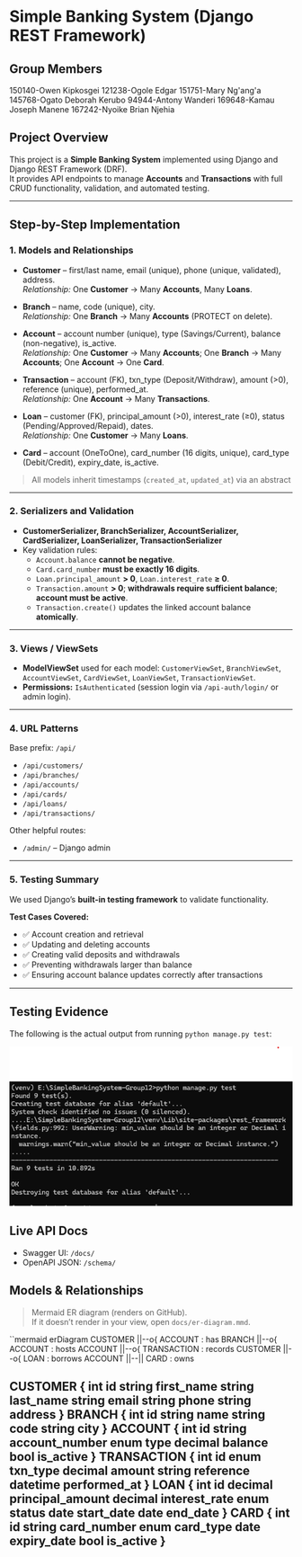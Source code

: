 # Simple Banking System (Django REST Framework)

## Group Members
150140-Owen Kipkosgei
121238-Ogole Edgar
151751-Mary Ng'ang'a 
145768-Ogato Deborah Kerubo 
94944-Antony Wanderi
169648-Kamau Joseph Manene
167242-Nyoike Brian Njehia

## Project Overview
This project is a **Simple Banking System** implemented using Django and Django REST Framework (DRF).  
It provides API endpoints to manage **Accounts** and **Transactions** with full CRUD functionality, validation, and automated testing.  

---

## Step-by-Step Implementation

### 1. Models and Relationships

- **Customer** – first/last name, email (unique), phone (unique, validated), address.  
  *Relationship:* One **Customer** → Many **Accounts**, Many **Loans**.

- **Branch** – name, code (unique), city.  
  *Relationship:* One **Branch** → Many **Accounts** (PROTECT on delete).

- **Account** – account number (unique), type (Savings/Current), balance (non-negative), is_active.  
  *Relationship:* One **Customer** → Many **Accounts**; One **Branch** → Many **Accounts**; One **Account** → One **Card**.

- **Transaction** – account (FK), txn_type (Deposit/Withdraw), amount (>0), reference (unique), performed_at.  
  *Relationship:* One **Account** → Many **Transactions**.

- **Loan** – customer (FK), principal_amount (>0), interest_rate (≥0), status (Pending/Approved/Repaid), dates.  
  *Relationship:* One **Customer** → Many **Loans**.

- **Card** – account (OneToOne), card_number (16 digits, unique), card_type (Debit/Credit), expiry_date, is_active.

> All models inherit timestamps (`created_at`, `updated_at`) via an abstract  

---

### 2. Serializers and Validation

- **CustomerSerializer, BranchSerializer, AccountSerializer, CardSerializer, LoanSerializer, TransactionSerializer**
- Key validation rules:
  - `Account.balance` **cannot be negative**.
  - `Card.card_number` **must be exactly 16 digits**.
  - `Loan.principal_amount` **> 0**, `Loan.interest_rate` **≥ 0**.
  - `Transaction.amount` **> 0**; **withdrawals require sufficient balance**; **account must be active**.
  - `Transaction.create()` updates the linked account balance **atomically**.

---

### 3. Views / ViewSets
- **ModelViewSet** used for each model: `CustomerViewSet`, `BranchViewSet`, `AccountViewSet`, `CardViewSet`, `LoanViewSet`, `TransactionViewSet`.
- **Permissions:** `IsAuthenticated` (session login via `/api-auth/login/` or admin login).  

---

### 4. URL Patterns
Base prefix: `/api/`

- `/api/customers/`
- `/api/branches/`
- `/api/accounts/`
- `/api/cards/`
- `/api/loans/`
- `/api/transactions/`

Other helpful routes:
- `/admin/` – Django admin 

---

### 5. Testing Summary
We used Django’s **built-in testing framework** to validate functionality.  

**Test Cases Covered:**  
- ✅ Account creation and retrieval  
- ✅ Updating and deleting accounts  
- ✅ Creating valid deposits and withdrawals  
- ✅ Preventing withdrawals larger than balance  
- ✅ Ensuring account balance updates correctly after transactions  

---

## Testing Evidence

The following is the actual output from running `python manage.py test`:

![Test Results](image.png)
## Live API Docs
- Swagger UI: `/docs/`
- OpenAPI JSON: `/schema/`

## Models & Relationships
> Mermaid ER diagram (renders on GitHub).  
> If it doesn’t render in your view, open `docs/er-diagram.mmd`.

``mermaid
erDiagram
  CUSTOMER ||--o{ ACCOUNT : has
  BRANCH   ||--o{ ACCOUNT : hosts
  ACCOUNT  ||--o{ TRANSACTION : records
  CUSTOMER ||--o{ LOAN : borrows
  ACCOUNT  ||--|| CARD : owns

  CUSTOMER { int id string first_name string last_name string email string phone string address }
  BRANCH   { int id string name string code string city }
  ACCOUNT  { int id string account_number enum type decimal balance bool is_active }
  TRANSACTION { int id enum txn_type decimal amount string reference datetime performed_at }
  LOAN { int id decimal principal_amount decimal interest_rate enum status date start_date date end_date }
  CARD { int id string card_number enum card_type date expiry_date bool is_active }
  ---

